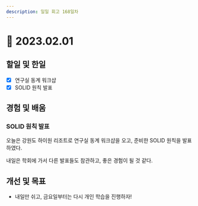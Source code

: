 ```yaml
---
description: 일일 회고 168일차
---
```


# 🙂 2023.02.01

## 할일 및 한일&#x20;

* [x] 연구실 동계 워크샵&#x20;
* [x] SOLID 원칙 발표&#x20;

## 경험 및 배움&#x20;

### SOLID 원칙 발표&#x20;

오늘은 강원도 하이원 리조트로 연구실 동계 워크샵을 오고, 준비한 SOLID 원칙을 발표하였다.

내일은 학회에 가서 다른 발표들도 참관하고, 좋은 경험이 될 것 같다.

## 개선 및 목표&#x20;

* 내일만 쉬고, 금요일부터는 다시 개인 학습을 진행하자!&#x20;
